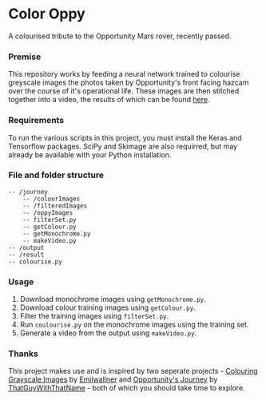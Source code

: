 # Color Oppy
A colourised tribute to the Opportunity Mars rover, recently passed.

### Premise
This repository works by feeding a neural network trained to colourise greyscale images the photos taken by Opportunity's front facing hazcam over the course of it's operational life. These images are then stitched together into a video, the results of which can be found [here]().

### Requirements
To run the various scripts in this project, you must install the Keras and Tensorflow packages. SciPy and Skimage are also requirred, but may already be available with your Python installation.

### File and folder structure
```
-- /journey
    -- /colourImages
    -- /filteredImages
    -- /oppyImages
    -- filterSet.py
    -- getColour.py
    -- getMonochrome.py
    -- makeVideo.py
-- /output
-- /result
-- colourise.py
```

### Usage
1. Download monochrome images using `getMonochrome.py`.
2. Download colour training images using `getColour.py`.
3. Filter the training images using `filterSet.py`.
4. Run `coulourise.py` on the monochrome images using the training set.
5. Generate a video from the output using `makeVideo.py`.

### Thanks
This project makes use and is inspired by two seperate projects - [Colouring Grayscale Images](https://github.com/emilwallner/Coloring-greyscale-images/blob/master/floydhub/Beta-version/beta_version.ipynb) by [Emilwallner](https://github.com/emilwallner/) and [Opportunity's Journey](https://github.com/thatguywiththatname/Opportunitys-Journey) by [ThatGuyWithThatName](https://github.com/thatguywiththatname/) - both of which you should take time to explore.
